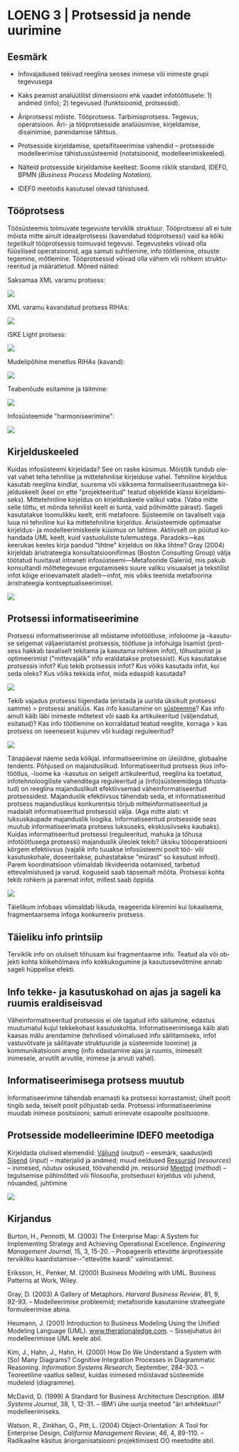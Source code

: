 # LOENG 3 | Protsessid ja nende uurimine

## Eesmärk

* Infovajadused tekivad reeglina seoses inimese või inimeste grupi tegevusega

* Kaks peamist analüütilist dimensiooni ehk vaadet infotöötlusele: 1) andmed (info); 2) tegevused (funktsioonid, protsessid).

* Äriprotsessi mõiste. Tööprotsess. Tarbimisprotsess. Tegevus, operatsioon. Äri- ja tööprotsesside analüüsimise, kirjeldamise, disainimise, parendamise tähtsus.

* Protsesside kirjeldamise, spetsifitseerimise vahendid – protsesside modelleerimise tähistussüsteemid (notatsioonid, modelleerimiskeeled).

* Näiteid protsesside kirjeldamise keeltest: Soome riiklik standard, IDEF0, BPMN (_Business Process Modeling Notation_).

* IDEF0 meetodis kasutusel olevad tähistused.

## Tööprotsess

Töösüsteemis toimuvate tegevuste terviklik struk­tuur. Töö­prot­sessi all ei tu­le mõis­ta mitte ainult ide­aal­prot­sessi (kavandatud töö­prot­ses­si) vaid ka kõiki _te­ge­likult_ töö­prot­sessis toi­mu­vaid tege­vu­si. Tege­vus­teks või­vad olla füüsilised ope­ratsioonid, aga sa­mu­ti suht­le­mi­ne, info tööt­le­mi­ne, otsuste tege­mi­ne, mõt­lemine. Töö­prot­ses­sid võivad olla vähem või rohkem struk­tu­ree­ritud ja määratletud. Mõned näited:  

Saksamaa XML varamu protsess:

![](https://2.bp.blogspot.com/_JFWPvVEBPUA/TJh0UlspguI/AAAAAAAAEuc/sBbAQr1jlIU/s1600/Saksamaa+XML+varamu+protsessid.png)

XML varamu kavandatud protsess RIHAs:   

![](https://4.bp.blogspot.com/_JFWPvVEBPUA/TJh0aFrxdYI/AAAAAAAAEuk/kOiZU4vsMmw/s1600/XML+varamu+protsessid.png)

ISKE Light protsess: 

![](https://2.bp.blogspot.com/_JFWPvVEBPUA/TJh0kmrdGwI/AAAAAAAAEus/QbMsCaMTRCE/s1600/ISKE+LIGHT.png)

Mudelipõhine menetlus RIHAs (kavand):

![](https://2.bp.blogspot.com/_JFWPvVEBPUA/TJh2COW7rEI/AAAAAAAAEu8/jbNOiS_OYzY/s1600/MUDELIP%C3%95HINE+MENETLUS.png)

Teabenõude esitamine ja täitmine:  

![](https://2.bp.blogspot.com/_JFWPvVEBPUA/TJh2V0y47ZI/AAAAAAAAEvE/pEUCSqWWIRg/s1600/TEABEN%C3%95UDE+ESITAMINE+JA+T%C3%84ITMINE.png)

Infosüsteemide "harmoniseerimine":

![](https://2.bp.blogspot.com/_JFWPvVEBPUA/TJh2ytfpmCI/AAAAAAAAEvM/Z9uJ5Ir25Ms/s1600/T%C3%96IS+02.png)

## Kirjelduskeeled

Kuidas in­fo­süs­teemi kir­jel­da­da? See on raske küsi­mus. Mõist­lik tundub ole­vat va­het te­ha teh­ni­li­se ja mit­te­teh­nilise kirjelduse vahel. Tehniline kir­jel­dus ka­su­tab reeglina kind­lat, suurema või väiksema for­ma­li­see­ri­tus­ast­me­ga kir­jel­dus­keelt (keel on ette "pro­jek­tee­ri­tud" teatud ob­jek­ti­de klas­si kir­jel­da­mi­seks). Mit­te­teh­niline kir­jel­dus on kirjel­dus­kee­le va­li­kul vaba. (Va­ba mit­te selle tõttu, et mõnda teh­ni­list keelt ei tun­ta, vaid põhimõtte pä­rast). Sa­ge­li ka­su­ta­tak­se loo­mulikku keelt, eriti me­ta­foo­re. Süs­tee­mile on ta­valiselt vaja luua nii teh­ni­li­ne kui ka mit­te­teh­ni­line kirjel­dus. Äri­süs­tee­mi­de op­ti­maalse kir­jel­dus- ja mo­del­lee­ri­mis­kee­le küsi­mus on lah­ti­ne. Ak­tiiv­selt on püü­tud ko­han­da­da UML keelt, kuid vas­tuoluliste tu­le­mus­tega. Paradoks—kas keerukas keeles kirja pan­dud "lihtne" kirjeldus on ikka lihtne? Gray (2004) kirjeldab äri­stra­teegia kon­sul­tat­si­oo­ni­firmas (Boston Con­sulting Group) välja töötatud huvi­ta­vat intra­neti in­fo­süsteemi—Meta­foo­ri­de Ga­le­riid, mis pakub kon­sul­tandi mõt­te­te­ge­vuse er­gu­ta­mi­seks suu­re vali­ku vi­su­aal­set ja tekstilist infot kõi­ge eri­ne­va­ma­telt aladelt—infot, mis võiks tee­ni­da me­ta­foorina äristrateegia kont­sep­tua­li­see­ri­mi­sel.

![](https://3.bp.blogspot.com/-Bap60sD83WM/UjlpLcC30YI/AAAAAAAAFTQ/mueLZGs664I/s1600/image001.gif)  

## Protsessi informatiseerimine

Protsessi infor­ma­ti­see­rimise all mõistame infotöötluse, infoloome ja –ka­­su­tu­se selgemat väljaeristamist prot­ses­sis, töötluse ja infohulga lisamist (prot­sess hakkab tavaliselt teki­tama ja kasutama rohkem infot), tõhustamist ja opti­meerimist ("mit­tevajalik" info eraldatakse protsessist).   Kus kasutatakse protsessis infot? Kus tekib protsessis infot? Kus võiks kasutada infot, kui seda oleks? Kus võiks tekkida infot, mida edaspidi kasutada?

![](https://4.bp.blogspot.com/-GOIlx_01Ks4/UjlpZf80OJI/AAAAAAAAFTY/8qVvFfKh3rY/s1600/image002.gif)

Tekib vajadus protsessi liigendada (eristada ja uurida üksikult protsessi sam­me)  >  prot­sessi analüüs.   Kas info kasutamine on <u>süsteemne</u>? Kas info ainult käib läbi inimeste mõtetest või saab ka arti­kuleeritud (väljendatud, esitatud)? Kas info töötlemine on kor­ral­datud tea­tud reeglite, korraga > kas protsess on iseenesest kujunev või kuidagi re­gu­lee­ri­tud?

![](http://bp0.blogger.com/_JFWPvVEBPUA/RvGgTV9EqXI/AAAAAAAABFY/PzXpZyqmtMw/s400/image003.gif)

Tänapäeval näeme seda kõikjal. informatiseerimine on üle­üldine, globaalne tendents.   Põhjused on majanduslikud. Informatiseeritud protsess (kus info­tööt­lus, -loome ka -kasutus on selgelt artikuleeritud, reeglina ka toetatud, info­tehnoloogiliste va­hen­di­te­ga reguleeritud ja (info)süsteemidega tõhus­ta­tud) on reeglina majandusli­kult efek­tiiv­semad vähe­infor­ma­tiseeritud protsessidest.   Majanduslik efektiivsus tähendab seda, et informatiseeritud prot­sess majan­dus­li­kus konkurentsis tõrjub mitteinformatiseeritud ja madalalt informatiseeritud protsessid välja. (Aga mitte alati: vt luksuskaupade ma­jan­dus­lik loogika. Informa­ti­see­ri­tud protsesside seas muutub informatiseerimata protsess luksuseks, eksklusiivseks kaubaks).   Kuidas informatiseeritud protsessi (reguleeritud, mahuka ja tõhusa infotöötlu­sega protsessi) majanduslik üleolek tekib? üksiku tööoperatsiooni kõrgem efek­tiivsus (vajalik info tuuakse infosüsteemi poolt töö- või kasutuskohale, doseeri­takse, puhastatak­se "mürast" so kasutust infost). Parem koordinatsioon võimal­dab likvideerida oo­ta­mised, tarbetud ettevalmistused ja varud. koguseid saab täpse­malt mõõta. Protsessi kohta tekib rohkem ja paremat infot, millest saab õppida.

![](https://1.bp.blogspot.com/-G0j-DdK-otc/UjlpnT9no9I/AAAAAAAAFTg/tUEvq7yidBs/s1600/image004.gif)

Täielikum infobaas võimal­dab liikuda, reagee­ri­da kii­remini kui lokaalsema, frag­­men­taar­se­ma infoga kon­kureeriv prot­sess.  

## Täieliku info printsiip

Ter­viklik info on oluliselt tõhusam kui fragmentaar­ne info.  Teatud ala või ob­­jekti kohta kõikehõlma­va info kokkukogumine ja kasutussevõtmine annab sageli hüppelise efekti.  

## Info tekke- ja kasutuskohad on ajas ja sageli ka ruumis eraldi­seis­vad

Vä­he­­­in­for­ma­ti­see­ritud protsessis ei ole tagatud info säilumine, edas­tus muutumatul kujul tekkekohast kasutuskohta. Informati­seeri­mi­se­ga käib alati kaasas mälu arendamine (tehnilised võima­lu­sed in­fo säilitamiseks, infot vastuvõtvate ja säilitavate struk­tuuride ja süs­tee­mi­de loomine) ja kommunikatsiooni areng (info edastamine ajas ja ruumis, inimeselt inimesele, arvutilt arvutile, inimese ja ar­vu­ti vahel).  

## Informatiseerimisega protsess muutub

Infor­ma­ti­seerimine tähendab enamasti ka protsessi korrastamist; ühelt poolt tingib se­da, teiselt poolt põhjustab seda. Protsessi infor­matiseeri­mi­ne muudab inimese positsiooni; samuti erinevate osa­poolte positsi­oo­ne.  

## Protsesside modelleerimine IDEF0 meetodiga

Kirjeldada olulised elemendid:   <u>Väljund</u> (_output_) – eesmärk, saadus(ed)   <u>Sisend</u> (_input_) ­– materjalid ja andmed; muud eeldused   <u>Ressursid</u> (_resources_) – inimesed, nõutuv oskused, töövahendid jm. ressursid   <u>Meetod</u> (_method_) – tegutsemise põhimõtted või filosoofia, protseduuri kirjeldus või juhend, nõuanded, juhtimine

![](https://2.bp.blogspot.com/-loDEa6GYmQo/UjlqAy9Z70I/AAAAAAAAFTo/kJfhROV12WE/s1600/image005.gif)  

## Kirjandus

Burton, H., Pennotti, M. (2003) The Enterprise Map: A System for Implementing Strategy and Achieving Operational Excellence. _Engineering Management Journal_, 15, 3, 15-20. – Propageerib ettevõtte äriprotsesside tervikliku kaardistamise--"ettevõtte kaardi" valmistamist.  

Eriksson, H., Penker, M. (2000) Business Model­ing with UML. Business Patterns at Work, Wiley.  

Gray, D. (2003) A Gallery of Metaphors. _Harvard Business Review_, 81, 9, 92-93. – Modelleerimise probleemid; metafooride kasutamine stra­tee­gia­te formuleerimise abina.  

Heumann, J. (2001) Introduction to Business Modeling Using the Unified Modeling Language (UML). www.therationaledge.com. – Sissejuha­tus äri modelleerimisse UML keele abil.  

Kim, J., Hahn, J., Hahn, H. (2000) How Do We Understand a System with (So) Many Diagrams? Cognitive Integration Processes in Diagrammatic Reasoning. _Information Systems Research_, September, 284-303. – Teoreetiline vaatlus sellest, kuidas inimesed mõistavad süs­tee­mi­de mudeleid (diagramme).  

McDavid, D. (1999) A Standard for Business Architecture Description. _IBM Systems Journal_, 38, 1, 12-31. – IBM'i ühe uurija meetod "äri arhi­tektuuri" modelleerimiseks.  

Watson, R., Zinkhan, G., Pitt, L. (2004) Object-Orientation: A Tool for Enterprise Design, _California Management Review_, 46, 4, 89-110. – Radikaalne käsitus äriorganisatsiooni projektimisest OO meetodite abil.